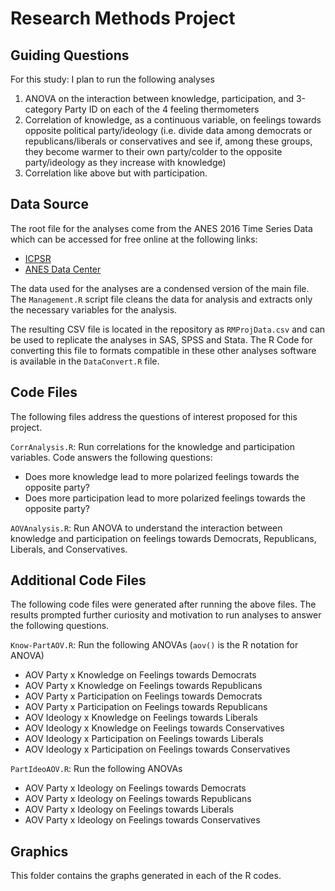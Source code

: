 # Research Methods Project

## Guiding Questions

For this study: I plan to run the following analyses   

1. ANOVA on the interaction between knowledge, participation, and 3-category Party ID on each of the 4 feeling thermometers  
2. Correlation of knowledge, as a continuous variable, on feelings towards opposite political party/ideology (i.e. divide data among democrats or republicans/liberals or conservatives and see if, among these groups, they become warmer to their own party/colder to the opposite party/ideology as they increase with knowledge)  
3. Correlation like above but with participation.

## Data Source

The root file for the analyses come from the ANES 2016 Time Series Data which can be accessed for free online at the following links:

- [ICPSR](https://www.icpsr.umich.edu/icpsrweb/ICPSR/studies/36824)
- [ANES Data Center](https://electionstudies.org/project/2016-time-series-study/)

The data used for the analyses are a condensed version of the main file. The `Management.R` script file cleans the data for analysis and extracts only the necessary variables for the analysis.

The resulting CSV file is located in the repository as `RMProjData.csv` and can be used to replicate the analyses in SAS, SPSS and Stata. The R Code for converting this file to formats compatible in these other analyses software is available in the `DataConvert.R` file.

## Code Files

The following files address the questions of interest proposed for this project. 

`CorrAnalysis.R`: Run correlations for the knowledge and participation variables. Code answers the following questions:

- Does more knowledge lead to more polarized feelings towards the opposite party?
- Does more participation lead to more polarized feelings towards the opposite party?

`AOVAnalysis.R`: Run ANOVA to understand the interaction between knowledge and participation on feelings towards Democrats, Republicans, Liberals, and Conservatives.

## Additional Code Files

The following code files were generated after running the above files. The results prompted further curiosity and motivation to run analyses to answer the following questions.

`Know-PartAOV.R`: Run the following ANOVAs (`aov()` is the R notation for ANOVA)

- AOV Party x Knowledge on Feelings towards Democrats
- AOV Party x Knowledge on Feelings towards Republicans
- AOV Party x Participation on Feelings towards Democrats
- AOV Party x Participation on Feelings towards Republicans
- AOV Ideology x Knowledge on Feelings towards Liberals
- AOV Ideology x Knowledge on Feelings towards Conservatives
- AOV Ideology x Participation on Feelings towards Liberals
- AOV Ideology x Participation on Feelings towards Conservatives

`PartIdeoAOV.R`: Run the following ANOVAs

- AOV Party x Ideology on Feelings towards Democrats
- AOV Party x Ideology on Feelings towards Republicans
- AOV Party x Ideology on Feelings towards Liberals
- AOV Party x Ideology on Feelings towards Conservatives

## Graphics

This folder contains the graphs generated in each of the R codes.


